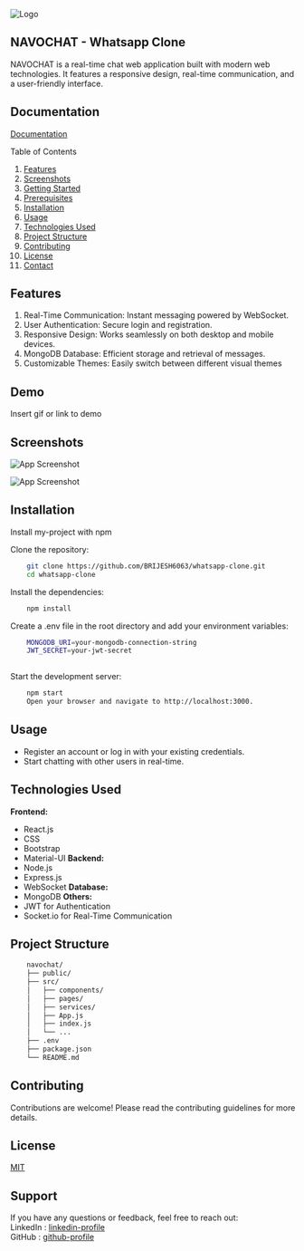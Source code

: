 
![Logo](https://logixbuilt.com/wp-content/uploads/2023/11/0bcfe073.webp)
## NAVOCHAT - Whatsapp Clone
NAVOCHAT is a real-time chat web application built with modern web technologies. It features a responsive design, real-time communication, and a user-friendly interface.





## Documentation

[Documentation](https://linktodocumentation)

Table of Contents
1.  [Features](https://linktodocumentation)
2.  [Screenshots](https://linktodocumentation)
3.  [Getting Started](https://linktodocumentation)
4.  [Prerequisites](https://linktodocumentation)
5.  [Installation](https://linktodocumentation)
6.  [Usage](https://linktodocumentation)
7.  [Technologies Used](https://linktodocumentation)
8.  [Project Structure](https://linktodocumentation)
9.  [Contributing](https://linktodocumentation)
10. [License](https://linktodocumentation)
11. [Contact](https://linktodocumentation)


## Features

1. Real-Time Communication: Instant messaging powered by WebSocket.
2. User Authentication: Secure login and registration.
3. Responsive Design: Works seamlessly on both desktop and mobile devices.
4. MongoDB Database: Efficient storage and retrieval of messages.
5. Customizable Themes: Easily switch between different visual themes


## Demo

Insert gif or link to demo


## Screenshots

![App Screenshot](https://user-images.githubusercontent.com/38497682/99902368-634b2700-2ce3-11eb-85da-2def830354ba.png)

![App Screenshot](https://user-images.githubusercontent.com/63252119/214547963-7da82c57-a1e4-4302-84d2-38b6a5c8969e.png)




## Installation

Install my-project with npm


Clone the repository:
```bash
    git clone https://github.com/BRIJESH6063/whatsapp-clone.git
    cd whatsapp-clone
```
Install the dependencies:

```bash
    npm install
```
Create a .env file in the root directory and add your environment variables:
```bash
    MONGODB_URI=your-mongodb-connection-string
    JWT_SECRET=your-jwt-secret
    
```
Start the development server:
```bash
    npm start
    Open your browser and navigate to http://localhost:3000.
```


## Usage

- Register an account or log in with your existing credentials.
- Start chatting with other users in real-time.



## Technologies Used

**Frontend:**
- React.js
- CSS
- Bootstrap
- Material-UI
**Backend:**
- Node.js
- Express.js
- WebSocket
**Database:**
- MongoDB
**Others:** 
- JWT for Authentication
- Socket.io for Real-Time Communication
## Project Structure
```bash
    navochat/ 
    ├── public/
    ├── src/
    │   ├── components/
    │   ├── pages/
    │   ├── services/
    │   ├── App.js
    │   ├── index.js
    │   └── ...
    ├── .env
    ├── package.json
    └── README.md

```

## Contributing
Contributions are welcome! Please read the contributing guidelines for more details.

## License

[MIT](https://choosealicense.com/licenses/mit/)


## Support
If you have any questions or feedback, feel free to reach out:\
LinkedIn  : [linkedin-profile](https://www.linkedin.com/in/brijesh6063/) \
GitHub    : [github-profile](https://github.com/BRIJESH6063)
